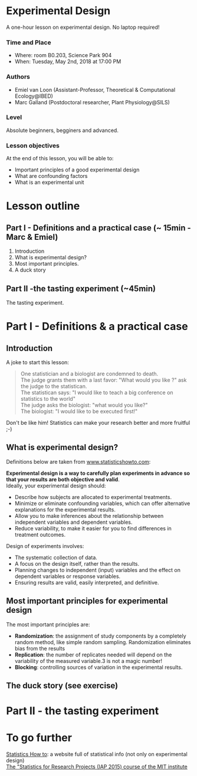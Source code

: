# Experimental Design
A one-hour lesson on experimental design. No laptop required! 

### Time and Place
- Where: room B0.203, Science Park 904  
- When:  Tuesday, May 2nd, 2018 at 17:00 PM

### Authors
- Emiel van Loon (Assistant-Professor, Theoretical & Computational Ecology@IBED)
- Marc Galland (Postdoctoral researcher, Plant Physiology@SILS)

### Level
Absolute beginners, begginers and advanced.  

### Lesson objectives
At the end of this lesson, you will be able to:
- Important principles of a good experimental design
- What are confounding factors
- What is an experimental unit

# Lesson outline

## Part I - Definitions and a practical case (~ 15min - Marc & Emiel)
1. Introduction
2. What is experimental design? 
3. Most important principles.
4. A duck story

## Part II -the tasting experiment (~45min)
The tasting experiment. 

# Part I - Definitions & a practical case
## Introduction
A joke to start this lesson:
> One statistician and a biologist are condemned to death.  
> The judge grants them with a last favor: "What would you like ?" ask the judge to the statistican.  
> The statistican says: "I would like to teach a big conference on statistics to the world"  
> The judge asks the biologist: "what would you like?"  
> The biologist: "I would like to be executed first!"  

Don't be like him! Statistics can make your research better and more fruitful ;-)

## What is experimental design? 

Definitions below are taken from www.statisticshowto.com: 

**Experimental design is a way to carefully plan experiments in advance so that your results are both objective and valid**.  
Ideally, your experimental design should:
- Describe how subjects are allocated to experimental treatments. 
- Minimize or eliminate confounding variables, which can offer alternative explanations for the experimental results.
- Allow you to make inferences about the relationship between independent variables and dependent variables.
- Reduce variability, to make it easier for you to find differences in treatment outcomes.

Design of experiments involves:
- The systematic collection of data.
- A focus on the design itself, rather than the results.
- Planning changes to independent (input) variables and the effect on dependent variables or response variables.
- Ensuring results are valid, easily interpreted, and definitive.

## Most important principles for experimental design 
The most important principles are:
- **Randomization**: the assignment of study components by a completely random method, like simple random sampling. Randomization eliminates bias from the results
- **Replication**: the number of replicates needed will depend on the variability of the measured variable.3 is not a magic number!
- **Blocking**: controlling sources of variation in the experimental results.

## The duck story (see exercise)

# Part II - the tasting experiment

# To go further
[Statistics How to](http://www.statisticshowto.com/experimental-design/): a website full of statistical info (not only on experimental design)    
[The "Statistics for Research Projects (IAP 2015) course of the MIT institute](http://www.mit.edu/~6.s085/)
